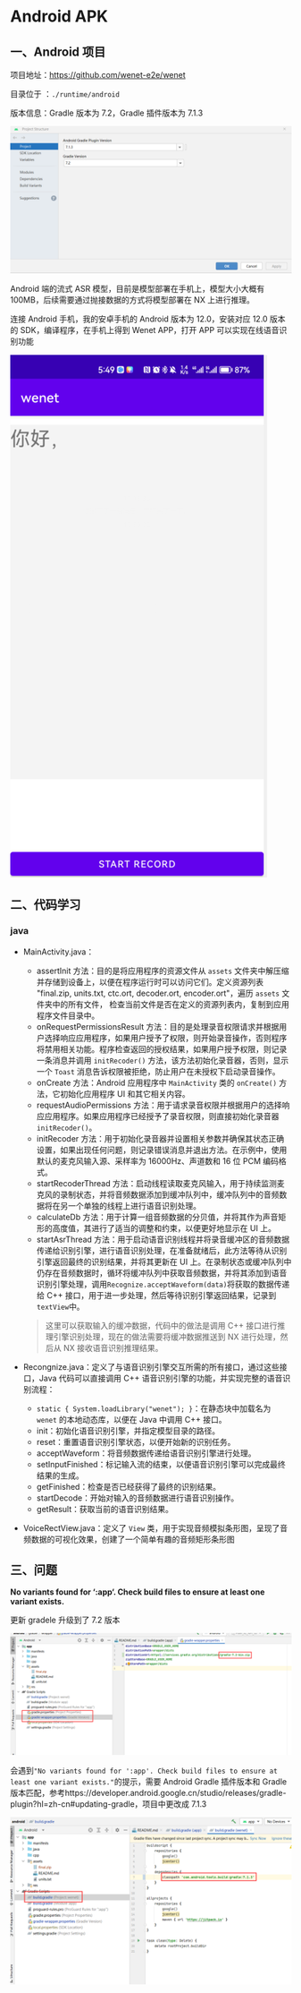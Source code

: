 

# Android APK

## 一、Android 项目

项目地址：https://github.com/wenet-e2e/wenet

目录位于 ：`./runtime/android`

版本信息：Gradle 版本为 7.2，Gradle 插件版本为 7.1.3

![](../../figs.assets/image-20230703174718916.png)

Android 端的流式 ASR 模型，目前是模型部署在手机上，模型大小大概有 100MB，后续需要通过抛接数据的方式将模型部署在 NX 上进行推理。

连接 Android 手机，我的安卓手机的 Android 版本为 12.0，安装对应 12.0 版本的 SDK，编译程序，在手机上得到 Wenet APP，打开 APP 可以实现在线语音识别功能

![](../../figs.assets/image-20230703175847942.png)

## 二、代码学习

### java

- MainActivity.java：

  - assertInit 方法：目的是将应用程序的资源文件从 `assets` 文件夹中解压缩并存储到设备上，以便在程序运行时可以访问它们。定义资源列表 "final.zip, units.txt, ctc.ort, decoder.ort, encoder.ort"，遍历 `assets` 文件夹中的所有文件， 检查当前文件是否在定义的资源列表内，复制到应用程序文件目录中。
  - onRequestPermissionsResult 方法：目的是处理录音权限请求并根据用户选择响应应用程序，如果用户授予了权限，则开始录音操作，否则程序将禁用相关功能。程序检查返回的授权结果，如果用户授予权限，则记录一条消息并调用 `initRecoder()` 方法，该方法初始化录音器，否则，显示一个 `Toast` 消息告诉权限被拒绝，防止用户在未授权下启动录音操作。
  - onCreate 方法：Android 应用程序中 `MainActivity` 类的 `onCreate()` 方法，它初始化应用程序 UI 和其它相关内容。 
  - requestAudioPermissions 方法：用于请求录音权限并根据用户的选择响应应用程序。如果应用程序已经授予了录音权限，则直接初始化录音器 `initRecoder()`。
  - initRecoder 方法：用于初始化录音器并设置相关参数并确保其状态正确设置，如果出现任何问题，则记录错误消息并退出方法。在示例中，使用默认的麦克风输入源、采样率为 16000Hz、声道数和 16 位 PCM 编码格式。
  - startRecoderThread 方法：启动线程读取麦克风输入，用于持续监测麦克风的录制状态，并将音频数据添加到缓冲队列中，缓冲队列中的音频数据将在另一个单独的线程上进行语音识别处理。
  - calculateDb 方法：用于计算一组音频数据的分贝值，并将其作为声音矩形的高度值，其进行了适当的调整和约束，以便更好地显示在 UI 上。
  - startAsrThread 方法：用于启动语音识别线程并将录音缓冲区的音频数据传递给识别引擎，进行语音识别处理，在准备就绪后，此方法等待从识别引擎返回最终的识别结果，并将其更新在 UI 上。在录制状态或缓冲队列中仍存在音频数据时，循环将缓冲队列中获取音频数据，并将其添加到语音识别引擎处理，调用`Recognize.acceptWaveform(data)`将获取的数据传递给 C++ 接口，用于进一步处理，然后等待识别引擎返回结果，记录到`textView`中。

  > 这里可以获取输入的缓冲数据，代码中的做法是调用 C++ 接口进行推理引擎识别处理，现在的做法需要将缓冲数据推送到 NX 进行处理，然后从 NX 接收语音识别推理结果。

- Recongnize.java：定义了与语音识别引擎交互所需的所有接口，通过这些接口，Java 代码可以直接调用 C++ 语音识别引擎的功能，并实现完整的语音识别流程：

  - `static { System.loadLibrary("wenet"); }`：在静态块中加载名为 `wenet` 的本地动态库，以便在 Java 中调用 C++ 接口。
  - init：初始化语音识别引擎，并指定模型目录的路径。
  - reset：重置语音识别引擎状态，以便开始新的识别任务。
  - acceptWaveform：将音频数据传递给语音识别引擎进行处理。
  - setInputFinished：标记输入流的结束，以便语音识别引擎可以完成最终结果的生成。
  - getFinished：检查是否已经获得了最终的识别结果。
  - startDecode：开始对输入的音频数据进行语音识别操作。
  - getResult：获取当前的语音识别结果。

- VoiceRectView.java：定义了 `View` 类，用于实现音频模拟条形图，呈现了音频数据的可视化效果，创建了一个简单有趣的音频矩形条形图

## 三、问题

**No variants found for ‘:app‘. Check build files to ensure at least one variant exists.**

更新 gradele 升级到了 7.2 版本

![](../../figs.assets/image-20230703145819149.png)

会遇到`"No variants found for ':app'. Check build files to ensure at least one variant exists."`的提示，需要 Android Gradle 插件版本和 Gradle 版本匹配，参考https://developer.android.google.cn/studio/releases/gradle-plugin?hl=zh-cn#updating-gradle，项目中更改成 7.1.3

![](../../figs.assets/image-20230703150903409.png)

